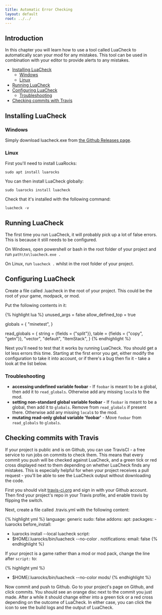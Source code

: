 ```yaml
---
title: Automatic Error Checking
layout: default
root: ../../
---
```


## Introduction

In this chapter you will learn how to use a tool called LuaCheck to automatically
scan your mod for any mistakes. This tool can be used in combination with your
editor to provide alerts to any mistakes.

* [Installing LuaCheck](#installing-luacheck)
    * [Windows](#windows)
    * [Linux](#linux)
* [Running LuaCheck](#running-luacheck)
* [Configuring LuaCheck](#configuring-luacheck)
    * [Troubleshooting](#troubleshooting)
* [Checking commits with Travis](#checking-commits-with-travis)

## Installing LuaCheck

### Windows

Simply download luacheck.exe from
[the Github Releases page](https://github.com/mpeterv/luacheck/releases).

### Linux

First you'll need to install LuaRocks:

    sudo apt install luarocks

You can then install LuaCheck globally:

    sudo luarocks install luacheck

Check that it's installed with the following command:

    luacheck -v

## Running LuaCheck

The first time you run LuaCheck, it will probably pick up a lot of false
errors. This is because it still needs to be configured.

On Windows, open powershell or bash in the root folder of your project
and run `path\to\luacheck.exe .`

On Linux, run `luacheck .` whilst in the root folder of your project.

## Configuring LuaCheck

Create a file called .luacheck in the root of your project. This could be the
root of your game, modpack, or mod.

Put the following contents in it:

{% highlight lua %}
unused_args = false
allow_defined_top = true

globals = {
	"minetest",
}

read_globals = {
	string = {fields = {"split"}},
	table = {fields = {"copy", "getn"}},
	"vector", "default", "ItemStack",
}
{% endhighlight %}

Next you'll need to test that it works by running LuaCheck. You should get a lot
less errors this time. Starting at the first error you get, either modify the
configuration to take it into account, or if there's a bug then fix it - take
a look at the list below.

### Troubleshooting

* **accessing undefined variable foobar** - If `foobar` is meant to be a global,
  then add it to `read_globals`. Otherwise add any missing `local`s to the mod.
* **setting non-standard global variable foobar** - If `foobar` is meant to be a global,
  then add it to `globals`. Remove from `read_globals` if present there.
  Otherwise add any missing `local`s to the mod.
* **mutating read-only global variable 'foobar'** - Move `foobar` from `read_globals` to
  `globals`.

## Checking commits with Travis

If your project is public and is on Github, you can use TravisCI - a free service
to run jobs on commits to check them. This means that every commit you push will
be checked against LuaCheck, and a green tick or red cross displayed next to them
depending on whether LuaCheck finds any mistakes. This is especially helpful for
when your project receives a pull request - you'll be able to see the LuaCheck output
without downloading the code.

First you should visit [travis-ci.org](https://travis-ci.org/) and sign in with
your Github account. Then find your project's repo in your Travis profile,
and enable travis by flipping the switch.

Next, create a file called .travis.yml with the following content:

{% highlight yml %}
language: generic
sudo: false
addons:
  apt:
    packages:
    - luarocks
before_install:
  - luarocks install --local luacheck
script:
- $HOME/.luarocks/bin/luacheck --no-color .
notifications:
  email: false
{% endhighlight %}

If your project is a game rather than a mod or mod pack,
change the line after `script:` to:

{% highlight yml %}
- $HOME/.luarocks/bin/luacheck --no-color mods/
{% endhighlight %}

Now commit and push to Github. Go to your project's page on Github, and click
commits. You should see an orange disc next to the commit you just made. After
a while it should change either into a green tick or a red cross depending on the
outcome of LuaCheck. In either case, you can click the icon to see the build logs
and the output of LuaCheck.
